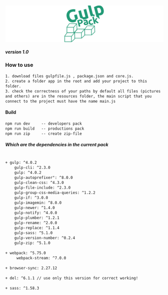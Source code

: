 ![img](https://raw.githubusercontent.com/papchenko/gulp-pack/0feb4c69fe52bd7c3c28352c5aee09168d8b75ca/gulp-logo.svg)
##### version 1.0

### How to use
```
1. download files gulpfile.js , package.json and core.js.
2. create a folder app in the root and add your project to this folder.
3. check the correctness of your paths by default all files (pictures and others) are in the resources folder, the main script that you connect to the project must have the name main.js
```

#### Build
```
npm run dev     -- developers pack
npm run build   -- productions pack
npm run zip     -- create zip-file
```

##### Which are the **dependencies** in the current **pack**
```

+ gulp: ^4.0.2
    gulp-cli: ^2.3.0
    gulp: ^4.0.2
    gulp-autoprefixer": ^8.0.0
    gulp-clean-css: ^4.3.0
    gulp-file-include: ^2.3.0
    gulp-group-css-media-queries: ^1.2.2
    gulp-if: ^3.0.0
    gulp-imagemin: ^8.0.0
    gulp-newer: ^1.4.0
    gulp-notify: ^4.0.0
    gulp-plumber: ^1.2.1
    gulp-rename: ^2.0.0
    gulp-replace: ^1.1.4
    gulp-sass: ^5.1.0
    gulp-version-number: ^0.2.4
    gulp-zip: ^5.1.0
    
+ webpack: ^5.75.0
     webpack-stream: ^7.0.0

+ browser-sync: 2.27.12

+ del: ^6.1.1 // use only this version for correct working!  

+ sass: ^1.58.3

```



